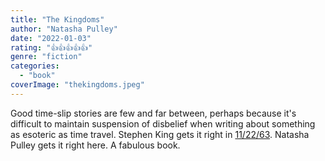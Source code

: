 ```yaml
---
title: "The Kingdoms"
author: "Natasha Pulley"
date: "2022-01-03"
rating: "👍👍👍👍👍"
genre: "fiction"
categories: 
  - "book"
coverImage: "thekingdoms.jpeg"
---
```

Good time-slip stories are few and far between, perhaps because it's difficult to maintain suspension of disbelief when writing about something as esoteric as time travel. Stephen King gets it right in [11/22/63](https://en.wikipedia.org/wiki/11/22/63). Natasha Pulley gets it right here. A fabulous book.
